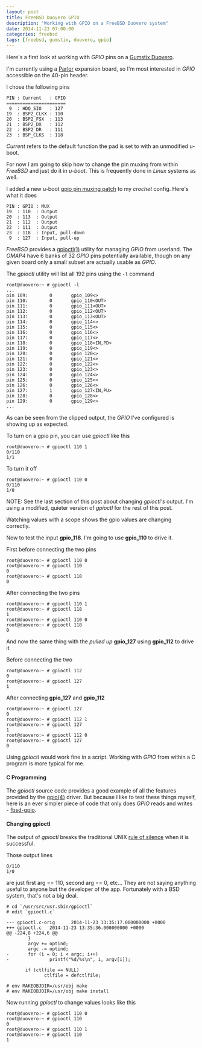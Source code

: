 ```yaml
---
layout: post
title: FreeBSD Duovero GPIO
description: "Working with GPIO on a FreeBSD Duovero system"
date: 2014-11-23 07:00:00
categories: freebsd
tags: [freebsd, gumstix, duovero, gpio]
---
```


Here's a first look at working with *GPIO* pins on a [Gumstix Duovero][duovero].

I'm currently using a [Parlor][parlor] expansion board, so I'm most interested in *GPIO* accessible on the 40-pin header. 

I chose the following pins

    PIN : Current   : GPIO
    ======================
     9  : HDQ_SIO   : 127
    19  : BSP2_CLKX : 110
    20  : BSP2_FSX  : 113
    21  : BSP2_DX   : 112
    22  : BSP2_DR   : 111
    23  : BSP_CLKS  : 118

*Current* refers to the default function the pad is set to with an unmodified u-boot.

For now I am going to skip how to change the pin muxing from within *FreeBSD* and just do it in *u-boot*. This is frequently done in *Linux* systems as well.

I added a new u-boot [gpio pin muxing patch][uboot-pinmux-patch] to my *crochet* config.
Here's what it does

    PIN : GPIO : MUX
    19  : 110  : Output  
    20  : 113  : Output
    21  : 112  : Output
    22  : 111  : Output
    23  : 118  : Input, pull-down
     9  : 127  : Input, pull-up 

*FreeBSD* provides a [gpioctl(1)][gpioctl] utility for managing *GPIO* from userland. The *OMAP4* have 6 banks of 32 *GPIO* pins potentially available, though on any given board only a small subset are actually usable as *GPIO*.

The *gpioctl* utility will list all 192 pins using the `-l` command

    root@duovero:~ # gpioctl -l
    ...
    pin 109:        0       gpio_109<>
    pin 110:        0       gpio_110<OUT>
    pin 111:        0       gpio_111<OUT>
    pin 112:        0       gpio_112<OUT>
    pin 113:        0       gpio_113<OUT>
    pin 114:        0       gpio_114<>
    pin 115:        0       gpio_115<>
    pin 116:        0       gpio_116<>
    pin 117:        0       gpio_117<>
    pin 118:        0       gpio_118<IN,PD>
    pin 119:        0       gpio_119<>
    pin 120:        0       gpio_120<>
    pin 121:        0       gpio_121<>
    pin 122:        0       gpio_122<>
    pin 123:        0       gpio_123<>
    pin 124:        0       gpio_124<>
    pin 125:        0       gpio_125<>
    pin 126:        0       gpio_126<>
    pin 127:        1       gpio_127<IN,PU>
    pin 128:        0       gpio_128<>
    pin 129:        0       gpio_129<>
    ...

As can be seen from the clipped output, the *GPIO* I've configured is showing up as expected.

To turn on a gpio pin, you can use *gpioctl* like this

    root@duovero:~ # gpioctl 110 1
    0/110
    1/1

To turn it off

    root@duovero:~ # gpioctl 110 0
    0/110
    1/0

NOTE: See the last section of this post about changing *gpioctl's* output. I'm using a modified, quieter version of *gpioctl* for the rest of this post.

Watching values with a scope shows the gpio values are changing correctly.

Now to test the input **gpio_118**. I'm going to use **gpio_110** to drive it.

First before connecting the two pins

    root@duovero:~ # gpioctl 110 0
    root@duovero:~ # gpioctl 110
    0
    root@duovero:~ # gpioctl 118
    0

After connecting the two pins

    root@duovero:~ # gpioctl 110 1
    root@duovero:~ # gpioctl 118
    1
    root@duovero:~ # gpioctl 110 0
    root@duovero:~ # gpioctl 118
    0

And now the same thing with the *pulled up* **gpio_127** using **gpio_112** to drive it

Before connecting the two

    root@duovero:~ # gpioctl 112
    0
    root@duovero:~ # gpioctl 127
    1

After connecting **gpio_127** and **gpio_112**

    root@duovero:~ # gpioctl 127
    0
    root@duovero:~ # gpioctl 112 1
    root@duovero:~ # gpioctl 127
    1
    root@duovero:~ # gpioctl 112 0
    root@duovero:~ # gpioctl 127
    0

Using *gpioctl* would work fine in a script. Working with *GPIO* from within a C program is more typical for me.

#### C Programming

The *gpioctl* source code provides a good example of all the features provided by the [gpio(4)][gpiobus] driver. But because I like to test these things myself, here is an ever simpler piece of code that only does *GPIO* reads and writes - [fbsd-gpio][fbsd-gpio].
 

#### Changing gpioctl

The output of *gpioctl* breaks the traditional UNIX [rule of silence][rule-of-silence] when it is successful. 

Those output lines

    0/110
    1/0

are just first arg == 110, second arg == 0, etc... They are not saying anything useful to anyone but the developer of the app. Fortunately with a BSD system, that's not a big deal. 

    # cd `/usr/src/usr.sbin/gpioctl`
    # edit `gpioctl.c`

    --- gpioctl.c-orig      2014-11-23 13:35:17.000000000 +0000
    +++ gpioctl.c   2014-11-23 13:35:36.000000000 +0000
    @@ -224,8 +224,6 @@
            }
            argv += optind;
            argc -= optind;
    -       for (i = 0; i < argc; i++)
    -               printf("%d/%s\n", i, argv[i]);
    
           if (ctlfile == NULL)
                  ctlfile = defctlfile;

    # env MAKEOBJDIR=/usr/obj make
    # env MAKEOBJDIR=/usr/obj make install

Now running *gpioctl* to change values looks like this

    root@duovero:~ # gpioctl 110 0
    root@duovero:~ # gpioctl 110
    0
    root@duovero:~ # gpioctl 110 1
    root@duovero:~ # gpioctl 110
    1



[duovero]: https://store.gumstix.com/index.php/category/43/
[parlor]: https://store.gumstix.com/index.php/products/287/
[uboot-pinmux-patch]: https://github.com/scottellis/crochet-freebsd/blob/duovero/board/Duovero/files/uboot-2014.10_0003-mux-bsp2-and-onewire-header-pins-as-gpio.patch
[gpioctl]: http://www.freebsd.org/cgi/man.cgi?query=gpioctl&apropos=0&sektion=0&manpath=FreeBSD+11-current&arch=default&format=html
[gpiobus]: http://www.freebsd.org/cgi/man.cgi?query=gpio&apropos=0&sektion=0&manpath=FreeBSD+11-current&arch=default&format=html
[fbsd-gpio]: https://github.com/scottellis/fbsd-gpio
[rule-of-silence]: http://www.catb.org/~esr/writings/taouu/taouu.html#rule-silence